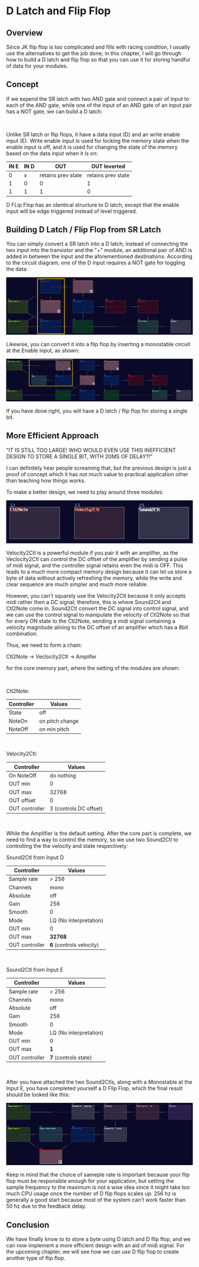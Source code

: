 # D Latch and Flip Flop

## Overview
Since JK flip flop is too complicated and fills with racing condition, I usually use the alternatives to get the job done; in this chapter, I will go through how to build a D latch and flip flop so that you can use it for storing handful of data for your modules.

## Concept
If we expend the SR latch with two AND gate and connect a pair of input to each of the AND gate, while one of the input of an AND gate of an input pair has a NOT gate, we can build a D latch:

<object data="../apps/circuitjs/circuitjs.html?ctz=CQAgjCAMB0l3BWcMBMcUHYMGZIA4UA2ATmIxAUgoqoQFMBaMMAKDAWxEIBYruxCIPHBD9BVFFApsOXXhRR4hIhIqmTu0Utp27i0gDIUwk7Hm6ieIMxapUAZgEMANgGc61SCyMJuFsZb+AlIOLu6eLADuynzYkjx8xOJRMcbx8n5KXgAeomrYxJx+nAWCFigWAKIsudxqdUXcZUSiIBUgACIpwnzBPaJxUCkJA+l83FnDGUlytCZD0f0I80tqXuy0fqIiI7x2bVIIMpsWvhYjZ+qHKcum5hRbNgtp1ve3FIR2N-MInw+nf3WhEkqyUeBmqiUkgAJnQnABXZwAFwYzjo0PAISgsFYAHMhBC1MQ1JCQiwAJL-UTBS6kuzQJBHIA" width="100%" height="500vh"></object><br>

Unlike SR latch or flip flops, it have a data input (D) and an write enable input (E). Write enable input is used for locking the memory state when the enable input is off, and it is used for changing the state of the memory based on the data input when it is on:

| IN E | IN D | OUT                | OUT Inverted       |
|------|------|--------------------|--------------------|
| 0    | x    | retains prev state | retains prev state |
| 1    | 0    | 0                  | 1                  |
| 1    | 1    | 1                  | 0                  |


D FLip Flop has an identical structure to D latch, except that the enable input will be edge triggered instead of level triggered.

## Building D Latch / Flip Flop from SR Latch

You can simply convert a SR latch into a D latch; instead of connecting the two input into the transistor and the "+" module, an additional pair of AND is added in between the input and the aforementioned destinations. According to the circuit diagram, one of the D input requires a NOT gate for toggling the data:


![d latch](../images/memory_circuits/d_latch_f.png)

Likewise, you can convert it into a flip flop by inserting a monostable circuit at the Enable input, as shown:

![d ff](../images/memory_circuits/d_ff_f.png)

If you have done right, you will have a D latch / flip flop for storing a single bit.

## More Efficient Approach
"IT IS STILL TOO LARGE! WHO WOULD EVEN USE THIS INEFFICIENT DESIGN TO STORE A SINGLE BIT, WITH 20MS OF DELAY?!"

I can definitely hear people screaming that, but the previous design is just a proof of concept which it has not much value to practical application other than teaching how things works.

To make a better design, we need to play around three modules:

![c2n_v2c_s2c](../images/memory_circuits/c2n_v2c_s2c.png)

Velocity2Ctl is a powerful module if you pair it with an amplifier, as the Veclocity2Ctl can control the DC offset of the amplifier by sending a pulse of midi signal, and the controller signal retains even the midi is OFF. This leads to a much more compact memory design because it can let us store a byte of data without actively refreshing the memory, while the write and clear sequence are much simpler and much more reliable.

However, you can't squarely use the Velocity2Ctl because it only accepts midi rather then a DC signal; therefore, this is where Sound2Ctl and Ctl2Note come in. Sound2Ctl convert the DC signal into control signal, and we can use the control signal to manipulate the velocity of Ctl2Note so that for every ON state to the Ctl2Note, sending a midi signal containing a velocity magnitude alining to the DC offset of an amplifier which has a 8bit combination.

Thus, we need to form a chain:

Ctl2Note -> Veclocity2Ctl -> Amplifer 

for the core memory part, where the setting of the modules are shown:

<br>

Ctl2Note:

| Controller    | Values          |
|---------------|-----------------| 
| State         | off             |
| NoteOn        | on pitch change |
| NoteOff       | on min pitch    |

<br>

Velocity2Ctl:

| Controller     | Values                 |
|----------------|------------------------| 
| On NoteOff     | do nothing             |
| OUT min        | 0                      |
| OUT max        | 32768                  |
| OUT offset     | 0                      |
| OUT controller | 3 (controls DC offset) |

<br>

While the Amplifier is the default setting. After the core part is complete, we need to find a way to control the memory, so we use two Sound2Ctl to controlling the the velocity and state respectively:

Sound2Ctl from Input D

| Controller     | Values                   |
|----------------|--------------------------| 
| Sample rate    | > 256                    |
| Channels       | mono                     |
| Absolute       | off                      |
| Gain           | 256                      |
| Smooth         | 0                        |
| Mode           | LQ (No interpretation)   |
| OUT min        | 0                        |
| OUT max        | **32768**                |
| OUT controller | **6** (controls velocity)|

<br>

Sound2Ctl from Input E

| Controller     | Values                 |
|----------------|------------------------| 
| Sample rate    | > 256                  |
| Channels       | mono                   |
| Absolute       | off                    |
| Gain           | 256                    |
| Smooth         | 0                      |
| Mode           | LQ (No interpretation) |
| OUT min        | 0                      |
| OUT max        | **1**                  |
| OUT controller | **7** (controls state) |

<br>


After you have attached the two Sound2Ctls, along with a Monostable at the Input E, you have completed yourself a D Flip Flop, which the final result should be looked like this:

![dff c](../images/memory_circuits/d_ff_c.png)

Keep in mind that the choice of sameple rate is important because your flip flop must be responsible enough for your application, but setting the sample frequency to the maximum is not a wise idea since it might take too much CPU usage once the number of D flip flops scales up. 256 hz is generally a good start because most of the system can't work faster than 50 hz due to the feedback delay.

## Conclusion
We have finally know to to store a byte using D latch and D flip flop, and we can now implement a more efficient design with an aid of midi signal. For the upcoming chapter, we will see how we can use D flip flop to create another type of flip flop.